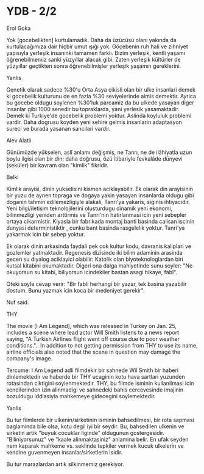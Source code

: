 # YDB - 2/2

Erol Goka

Yok [gocebelikten] kurtulamadık. Daha da üzücüsü olanı yakında da kurtulacağımıza dair hiçbir umut ışığı yok. Göçebenin ruh hali ve zihniyet yapısıyla yerleşik insanınki tamamen farklı. Bizim yerleşik, kentli yaşamı öğrenebilmemiz sanki yüzyıllar alacak gibi. Zaten yerleşik kültürler de yüzyıllar geçtikten sonra öğrenebilmişler yerleşik yaşamın gereklerini.

Yanlis

Genetik olarak sadece %30'u Orta Asya cikisli olan bir ulke insanlari demek ki gocebelik kulturunu de en fazla %30 seviyelerinde almis demektir. Ayrica bu gocebe oldugu soylenen %30'luk parcamiz da bu ulkede yasayan diger insanlar gibi 1000 senedir bu topraklarda, yani yerlesik yasamaktadir. Demek ki Turkiye'de gocebelik problemi yoktur. Aslinda koyluluk problemi vardir. Daha dogrusu koyden yeni sehire gelmis insanlarin adaptasyon sureci ve burada yasanan sancilari vardir.

Alev Alatli

Günümüzde yükselen, aslî anlamı değişmiş, ne Tanrı, ne de ilâhiyatla uzun boylu ilgisi olan bir din; daha doğrusu, özü itibariyle fevkalâde dünyevi (seküler) bir kavram olan "kimlik" fikridir.

Belki

Kimlik arayisi, dinin yukselisini kismen aciklayabilir. Ek olarak din arayisinin bir yuzu de aynen topraga ve dogaya yakin yasayan insanlarda oldugu gibi doganin tahmin edilemezligiyle alakali, Tanri'ya yakaris, siginis ihtiyacidir. Yeni bilgi/iletisim teknolojilerini olusturdugu dinamik yeni ekonomi, bilinmezligi yeniden arttirmis ve Tanri'nin hatirlanmasi icin yeni sebepler ortaya cikarmistir. Kiyasla bir fabrikada montaj banti basinda calisan iscinin dunyasi deterministiktir , cunku bant basinda rasgelelik yoktur. Tanri'ya yakarmak icin bir sebep yoktur.

Ek olarak dinin arkasinda faydali pek cok kultur kodu, davranis kaliplari ve gozlemler yatmaktadir. Regenesis dizisinde iki bilim adaminin arasinda gecen su diyalog aciklayici olabilir: Katolik olan biyoteknologlardan biri kutsal kitabini okumaktadir. Digeri ona dalga mahiyetinde sunu soyler: "Ne okuyorsun su kitabi, biliyorsun icindekiler bastan asagi hikaye, fabl".

Oteki soyle cevap verir: "Bir fabli herhangi bir yazar, tek basina yazabilir dostum. Bunu yazmak icin koca bir medeniyet gerekir".

Nuf said.

THY

The movie [I Am Legend], which was released in Turkey on Jan. 25, includes a scene where lead actor Will Smith listens to a news report saying, "A Turkish Airlines flight went off course due to poor weather conditions.".. In addition to not getting permission from THY to use its name, airline officials also noted that the scene in question may damage the company's image.

Tercume: I Am Legend adli filmdekir bir sahnede Wil Smith bir haberi dinlemektedir ve haberde bir THY ucaginin kotu hava sartlari yuzunden rotasindan ciktigini soylenmektedir. THY, bu filmde isminin kullanilmasi icin kendilerinden izin alinmadigi ve sahnedeki bahis cercevesinde imajinin bozuldugu iddiasiyla mahkemeye gidecegini soylemektedir.

Yanlis

Bu tur filmlerde bir ulkenin/sirketinin isminin bahsedilmesi, bir rota sapmasi baglaminda bile olsa, kotu degil iyi bir seydir. Bu, bahsedilen ulkenin ve sirketin artik "buyuk cocuklar liginde" oldugunun gostergesidir. "Biliniyorsunuz" ve "kaale alinmaktasiniz" anlamina belir. En ufak seyden nem kaparak mahkeme vs. seklinde tepkiler vermek kucuk ulkelerin ve kendine guvenmeyen insanlar/sirketlerin isidir.

Bu tur marazlardan artik silkinmemiz gerekiyor.
